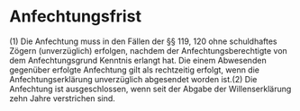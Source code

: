 # Anfechtungsfrist

(1) Die Anfechtung muss in den Fällen der §§ 119, 120 ohne schuldhaftes Zögern (unverzüglich) erfolgen, nachdem der Anfechtungsberechtigte von dem Anfechtungsgrund Kenntnis erlangt hat. Die einem Abwesenden gegenüber erfolgte Anfechtung gilt als rechtzeitig erfolgt, wenn die Anfechtungserklärung unverzüglich abgesendet worden ist.(2) Die Anfechtung ist ausgeschlossen, wenn seit der Abgabe der Willenserklärung zehn Jahre verstrichen sind. 

